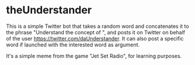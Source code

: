 # theUnderstander

This is a simple Twitter bot that takes a random word and concatenates it to the phrase "Understand the concept of ", and posts it on Twitter on behalf of the user https://twitter.com/daUnderstander. It can also post a specific word if launched with the interested word as argument.

It's a simple meme from the game "Jet Set Radio", for learning purposes.
